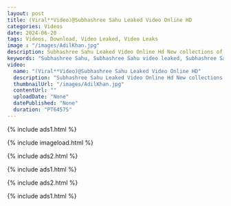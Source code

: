 ```yaml
---
layout: post
title: (Viral**Video)@Subhashree Sahu Leaked Video Online HD
categories: Videos
date: 2024-06-20
tags: Videos, Download, Video Leaked, Video Leaks
image : "/images/AdilKhan.jpg"
description: Subhashree Sahu Leaked Video Online Hd New collections of Subhashree Sahu Leaked Video Online Hd is now being a creator on Fanfix uploading adult contents. Social media star Subhashree Sahu Leaked Video Online Hd is been posting short videos and naughty pics on Tiktok platform for a while now.
keywords: "Subhashree Sahu, Subhashree Sahu video leaked, Subhashree Sahu Leaked Video, Subhashree Sahu Video Leaked, Watch Video Leaked, Leaked Video, Video Leaked"
video:
  name: "(Viral**Video)@Subhashree Sahu Leaked Video Online HD"
  description: "Subhashree Sahu Leaked Video Online Hd New collections of Subhashree Sahu Leaked Video Online Hd is now being a creator on Fanfix uploading adult contents. Social media star Subhashree Sahu Leaked Video Online Hd is been posting short videos and naughty pics on Tiktok platform for a while now."
  thumbnailUrl: "/images/AdilKhan.jpg"
  contentUrl: ""
  uploadDate: "None"
  datePublished: "None"
  duration: "PT6457S"
---
```

{% include ads1.html %}

{% include imageload.html %}

{% include ads2.html %}

{% include ads1.html %}

{% include ads2.html %}

{% include ads1.html %}
